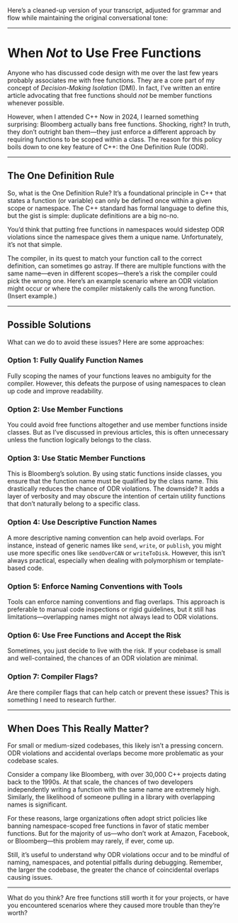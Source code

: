 Here’s a cleaned-up version of your transcript, adjusted for grammar and flow while maintaining the original conversational tone:

---

# When *Not* to Use Free Functions  

Anyone who has discussed code design with me over the last few years probably associates me with free functions. They are a core part of my concept of *Decision-Making Isolation* (DMI). In fact, I’ve written an entire article advocating that free functions should *not* be member functions whenever possible.

However, when I attended C++ Now in 2024, I learned something surprising: Bloomberg actually bans free functions. Shocking, right? In truth, they don’t outright ban them—they just enforce a different approach by requiring functions to be scoped within a class. The reason for this policy boils down to one key feature of C++: the One Definition Rule (ODR).  

---

## The One Definition Rule  

So, what is the One Definition Rule? It’s a foundational principle in C++ that states a function (or variable) can only be defined once within a given scope or namespace. The C++ standard has formal language to define this, but the gist is simple: duplicate definitions are a big no-no.  

You’d think that putting free functions in namespaces would sidestep ODR violations since the namespace gives them a unique name. Unfortunately, it’s not that simple.  

The compiler, in its quest to match your function call to the correct definition, can sometimes go astray. If there are multiple functions with the same name—even in different scopes—there’s a risk the compiler could pick the wrong one. Here’s an example scenario where an ODR violation might occur or where the compiler mistakenly calls the wrong function. (Insert example.)  

---

## Possible Solutions  

What can we do to avoid these issues? Here are some approaches:  

### **Option 1: Fully Qualify Function Names**  
Fully scoping the names of your functions leaves no ambiguity for the compiler. However, this defeats the purpose of using namespaces to clean up code and improve readability.  

### **Option 2: Use Member Functions**  
You could avoid free functions altogether and use member functions inside classes. But as I’ve discussed in previous articles, this is often unnecessary unless the function logically belongs to the class.  

### **Option 3: Use Static Member Functions**  
This is Bloomberg’s solution. By using static functions inside classes, you ensure that the function name must be qualified by the class name. This drastically reduces the chance of ODR violations. The downside? It adds a layer of verbosity and may obscure the intention of certain utility functions that don’t naturally belong to a specific class.  

### **Option 4: Use Descriptive Function Names**  
A more descriptive naming convention can help avoid overlaps. For instance, instead of generic names like `send`, `write`, or `publish`, you might use more specific ones like `sendOverCAN` or `writeToDisk`. However, this isn’t always practical, especially when dealing with polymorphism or template-based code.  

### **Option 5: Enforce Naming Conventions with Tools**  
Tools can enforce naming conventions and flag overlaps. This approach is preferable to manual code inspections or rigid guidelines, but it still has limitations—overlapping names might not always lead to ODR violations.  

### **Option 6: Use Free Functions and Accept the Risk**  
Sometimes, you just decide to live with the risk. If your codebase is small and well-contained, the chances of an ODR violation are minimal.  

### **Option 7: Compiler Flags?**  
Are there compiler flags that can help catch or prevent these issues? This is something I need to research further.  

---

## When Does This Really Matter?  

For small or medium-sized codebases, this likely isn’t a pressing concern. ODR violations and accidental overlaps become more problematic as your codebase scales.  

Consider a company like Bloomberg, with over 30,000 C++ projects dating back to the 1990s. At that scale, the chances of two developers independently writing a function with the same name are extremely high. Similarly, the likelihood of someone pulling in a library with overlapping names is significant.  

For these reasons, large organizations often adopt strict policies like banning namespace-scoped free functions in favor of static member functions. But for the majority of us—who don’t work at Amazon, Facebook, or Bloomberg—this problem may rarely, if ever, come up.  

Still, it’s useful to understand why ODR violations occur and to be mindful of naming, namespaces, and potential pitfalls during debugging. Remember, the larger the codebase, the greater the chance of coincidental overlaps causing issues.  

---

What do you think? Are free functions still worth it for your projects, or have you encountered scenarios where they caused more trouble than they’re worth?  
